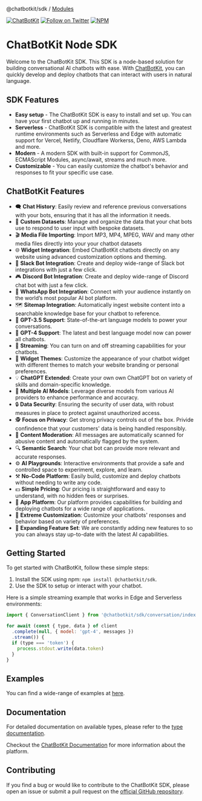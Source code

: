 @chatbotkit/sdk / [Modules](modules.md)

[![ChatBotKit](https://img.shields.io/badge/credits-ChatBotKit-blue.svg)](https://chatbotkit.com)
[![Follow on Twitter](https://img.shields.io/twitter/follow/chatbotkit.svg?logo=twitter)](https://twitter.com/chatbotkit)
[![NPM](https://img.shields.io/npm/v/@chatbotkit/sdk.svg)](https://www.npmjs.com/package/@chatbotkit/sdk)

# ChatBotKit Node SDK

Welcome to the ChatBotKit SDK. This SDK is a node-based solution for building conversational AI chatbots with ease. With [ChatBotKit](https://chatbotkit.com), you can quickly develop and deploy chatbots that can interact with users in natural language.

## SDK Features

- **Easy setup** - The ChatBotKit SDK is easy to install and set up. You can have your first chatbot up and running in minutes.
- **Serverless** - ChatBotKit SDK is compatible with the latest and greatest runtime environments such as Serverless and Edge with automatic support for Vercel, Netlify, Cloudflare Workerss, Deno, AWS Lambda and more.
- **Modern** - A modern SDK with built-in support for CommonJS, ECMAScript Modules, async/await, streams and much more.
- **Customizable** - You can easily customize the chatbot's behavior and responses to fit your specific use case.

## ChatBotKit Features

- 🗨 **Chat History**: Easily review and reference previous conversations with your bots, ensuring that it has all the information it needs.
- 💾 **Custom Datasets**: Manage and organize the data that your chat bots use to respond to user input with bespoke datasets.
- 🎬 **Media File Importing**: Import MP3, MP4, MPEG, WAV and many other media files directly into your your chatbot datasets
- 🌐 **Widget Integration**: Embed ChatBotKit chatbots directly on any website using advanced customization options and theming.
- 💬 **Slack Bot Integration**: Create and deploy wide-range of Slack bot integrations with just a few click.
- 🎮 **Discord Bot Integration**: Create and deploy wide-range of Discord chat bot with just a few click.
- 📱 **WhatsApp Bot Integration**: Connect with your audience instantly on the world’s most popular AI bot platform.
- 🗺 **Sitemap Integration**: Automatically ingest website content into a searchable knowledge base for your chatbot to reference.
- 🤖 **GPT-3.5 Support**: State-of-the-art language models to power your conversations.
- 🚀 **GPT-4 Support**: The latest and best language model now can power all chatbots.
- 🎥 **Streaming**: You can turn on and off streaming capabilities for your chatbots.
- 🎨 **Widget Themes**: Customize the appearance of your chatbot widget with different themes to match your website branding or personal preferences.
- 💡 **ChatGPT Extended**: Create your own own ChatGPT bot on variety of skills and domain-specific knowledge.
- 🔄 **Multiple AI Models**: Leverage diverse models from various AI providers to enhance performance and accuracy.
- 🔒 **Data Security**: Ensuring the security of user data, with robust measures in place to protect against unauthorized access.
- 🕵 **Focus on Privacy**: Get strong privacy controls out of the box. Privide confindence that your customers' data is being handled responsibly.
- 🚫 **Content Moderation**: All messages are automatically scanned for abusive content and automatically flagged by the system.
- 🔍 **Semantic Search**: Your chat bot can provide more relevant and accurate responses.
- ⚙️ **AI Playgrounds**: Interactive environments that provide a safe and controlled space to experiment, explore, and learn.
- ⚒️ **No-Code Platform**: Easily build, customize and deploy chatbots without needing to write any code.
- 💵 **Simple Pricing**: Our pricing is straightforward and easy to understand, with no hidden fees or surprises.
- 📱 **App Platform**: Our platform provides capabilities for building and deploying chatbots for a wide range of applications.
- 🔧 **Extreme Customization**: Customize your chatbots' responses and behavior based on variety of preferences.
- 🌟 **Expanding Feature Set**: We are constantly adding new features to so you can always stay up-to-date with the latest AI capabilities.

## Getting Started

To get started with ChatBotKit, follow these simple steps:

1. Install the SDK using npm: `npm install @chatbotkit/sdk`.
2. Use the SDK to setup or interact with your chatbot.

Here is a simple streaming example that works in Edge and Serverless environments:

```js
import { ConversationClient } from '@chatbotkit/sdk/conversation/index.js'

for await (const { type, data } of client
  .complete(null, { model: 'gpt-4', messages })
  .stream()) {
  if (type === 'token') {
    process.stdout.write(data.token)
  }
}
```

## Examples

You can find a wide-range of examples at [here](https://github.com/chatbotkit/node-sdk/tree/main/examples).

## Documentation

For detailed documentation on available types, please refer to the [type documentation](https://github.com/chatbotkit/node-sdk/blob/main/docs/sdk/modules.md).

Checkout the [ChatBotKit Documentation](https://chatbotkit.com/docs/node-sdk) for more information about the platform.

## Contributing

If you find a bug or would like to contribute to the ChatBotKit SDK, please open an issue or submit a pull request on the [official GitHub repository](https://github.com/chatbotkit/node-sdk).
